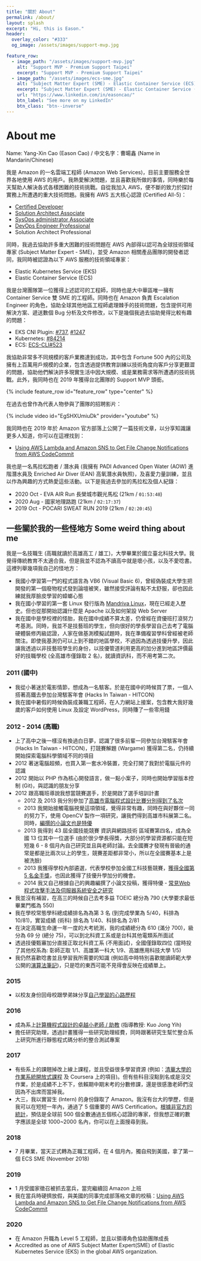 ```yaml
---
title: "關於 About"
permalink: /about/
layout: splash
excerpt: "Hi, this is Eason."
header:
  overlay_color: "#333"
  og_image: /assets/images/support-mvp.jpg

feature_row:
  - image_path: "/assets/images/support-mvp.jpg"
    alt: "Support MVP - Premium Support Taipei"
    excerpt: "Support MVP - Premium Support Taipei"
  - image_path: "/assets/images/ecs-sme.jpg"
    alt: "Subject Matter Expert (SME) - Elastic Container Service (ECS)"
    excerpt: "Subject Matter Expert (SME) - Elastic Container Service (ECS)"
    url: "https://www.linkedin.com/in/easoncao/"
    btn_label: "See more on my LinkedIn"
    btn_class: "btn--inverse"
---
```


# About me

Name: Yang-Xin Cao (Eason Cao) / 中文名字：曹暘鑫 (Name in Mandarin/Chinese)

我是 Amazon 的一名雲端工程師 (Amazon Web Services)，目前主要服務全世界各地使用 AWS 的用戶。我熱愛解決問題，並且喜歡我所做的事情，同時樂於每天幫助人解決各式各樣困難的技術挑戰。自從我加入 AWS，便不斷的致力於探討實務上所遭遇的重大技術問題。我擁有 AWS 五大核心認證 (Certified All-5)：

- [Certified Developer](/AWS-Developer-Associate-Preparation/)
- [Solution Architect Associate](/AWS-Certified-Solution-Architect-Associate-Preparation/)
- [SysOps administrator Associate](/AWS-SysOps-Administrtor-Associate-Preparation/)
- [DevOps Engineer Professional](/AWS-Certified-DevOps-Engineer-Professional-Preparation/)
- Solution Architect Professional


同時，我過去協助許多重大困難的技術問題在 AWS 內部得以認可為全球技術領域專家 (Subject Matter Expert - SME)，並受 Amazon 相關產品團隊的開發者認同，我同時被認證為以下 AWS 服務的技術領域專家：

- Elastic Kubernetes Service (EKS)
- Elastic Container Service (ECS)

我是台灣團隊第一位獲得上述認可的工程師，同時也是大中華區唯一擁有 Container Service 雙 SME 的工程師。同時也在 Amazon 負責 Escalation Engineer 的角色，協助全球其他地區工程師處理棘手的技術問題，包含提供可用解決方案、遞送數個 Bug 分析及文件修改，以下是幾個我過去協助覺得比較有趣的問題：

- EKS CNI Plugin: [#737](https://github.com/aws/amazon-vpc-cni-k8s/issues/737#issuecomment-569737716), [#1247](https://github.com/aws/amazon-vpc-cni-k8s/pull/1247)
- Kubernetes: [#84214](https://github.com/kubernetes/kubernetes/issues/84214#issuecomment-552132512)
- ECS: [ECS-CLI#523](https://github.com/aws/amazon-ecs-cli/pull/523)

我協助非常多不同規模的客戶業務達到成功，其中包含 Fortune 500 內的公司及擁有上百萬用戶規模的企業，包含透過提供教育訓練以技術角度向客戶分享更艱澀的問題，協助他們解決許多現實生活中因大規模、或是業務需求等所遭遇的技術挑戰。此外，我同時也在 2019 年獲得台北團隊的 Support MVP 頭銜。

{% include feature_row id="feature_row" type="center" %}

在過去也曾作為代表人物參與了團隊的招聘影片：

{% include video id="EgSHXUmiuDk" provider="youtube" %}

我同時也在 2019 年於 Amazon 官方部落上公開了一篇技術文章，以分享知識讓更多人知道，你可以在這裡找到：
- [Using AWS Lambda and Amazon SNS to Get File Change Notifications from AWS CodeCommit](https://aws.amazon.com/blogs/devops/using-aws-lambda-and-amazon-sns-to-get-file-change-notifications-from-aws-codecommit/)

我也是一名馬拉松跑者 / 潛水員 (我擁有 PADI Advanced Open Water (AOW) 進階潛水員及 Enriched Air Diver (EAN) 高氧潛水員執照)，及喜愛力量訓練，並且以作為興趣的方式熱愛這些活動。以下是我過去參加的馬拉松及個人紀錄：

- 2020 Oct - EVA AIR Run 長榮城市觀光馬松 (21km / `01:53:48`)
- 2020 Aug - 國家地理路跑 (21km / `02:17:37`)
- 2019 Oct - POCARI SWEAT RUN 2019 (21km / `02:20:45`)

## 一些關於我的一些怪地方 Some weird thing about me

我是一名技職生 (高職就讀於高雄高工 / 雄工)，大學畢業於國立臺北科技大學。我覺得傳統教育不太適合我，但是我並不認為不讀高中就是壞小孩，以及不愛唸書。這裡列舉幾項我自己的怪地方：

- 我國小學習第一門的程式語言為 VB6 (Visual Basic 6)，曾經偽裝成大學生把開發的第一個廢物程式發到論壇被笑，雖然接受評論有點不太舒服，卻也因此練就我厚臉皮學習的蟑螂心態
- 我在國小學習的第一套 Linux 發行版為 [Mandriva Linux](https://en.wikipedia.org/wiki/Mandriva_Linux)，現在已經走入歷史。但也從那開始認識什麼是 Apache 以及如何架設 Web Server
- 我在國中是學校裡的怪胎，我在國中成績不算太差，仍曾經在資優班打滾努力考基測。同時，我並不是技藝班的學生，但向很好的學長學習自己去考了電腦硬體裝修丙級認證，人家在做基測模擬試題時，我在準備複習學科曾經被老師關注。即使我基測仍可以上到不錯的地區學校，不過因為透過技優升學，因此讓我透過以非技藝班學生的身份，以技優管道利用更高的加分進到地區評價最好的技職學校 (全高雄市僅錄取 2 名)，就讀資訊科，而不用考第二次。

### 2011 (國中)
- 我從小著迷於電影情節，想成為一名駭客。於是在國中的時候買了票，一個人搭著高鐵去參加台灣駭客年會 (Hacks In Taiwan - HITCON)
- 我在國中暑假的時候偽裝成兼職工程師，在人力網站上接案，包含教大我好幾歲的客戶如何使用 Linux 及設定 WordPress，同時賺了一些零用錢

### 2012 - 2014 (高職)
- 上了高中之後一樣沒有換過白日夢，認識了很多前輩一同參加台灣駭客年會 (Hacks In Taiwan - HITCON)，打競賽解題 (Wargame) 獲得第二名，仍持續開始探索電腦科學領域不同的項目
- 2012 著迷電腦超頻，也買入第一套水冷裝置，完全打開了我對於電腦元件的認識
- 2012 開始以 PHP 作為核心開發語言，做一點小案子，同時也開始學習版本控制 (Git)，與認識的朋友分享
- 2012 跟高職班導說我想當競賽選手，於是開啟了選手培訓計畫
  - 2012 及 2013 我分別參加了[高雄市電腦程式設計比賽分別得到了名次](https://sites.google.com/a/ksvs.kh.edu.tw/gao-xiong-gao-gong-zi-xun-ke/jing-sai)
  - 2013 我開始接觸電腦視覺這項領域，覺得非常有趣，同時在與好夥伴一同的努力下，使用 OpenCV 製作一項研究，讓我們得到高雄市科展第二名。同時，[編撰的小論文也是特優](http://www.shs.edu.tw/works/essay/2013/11/2013111611241806.pdf)
  - 2013 我得到 43 屆全國技能競賽 資訊與網路技術 區域賽第四名，成為全國 13 位其中一位選手 (由於很少學長得獎，大部分的學習資源都只能在短短幾 6 - 8 個月內自己研究並且與老師討論。去全國賽才發現有晉級的通常是都是比兩次以上的學生，競賽差距都非常小，所以在全國賽基本上是被洗臉)
  - 2013 我獲得學校內部遴選，代表學校參加全國工科技藝競賽，[獲得全國第 5 名金手獎](https://sites.google.com/a/ksvs.kh.edu.tw/gao-xiong-gao-gong-zi-xun-ke/jing-sai-cheng-guo/gong-ke-ji-yi-jing-sai)，也因此獲得了技優升學加分的機會。
  - 2014 我又自己根據自己的興趣編撰了小論文投稿，獲得特優 - [常見Web程式攻擊手法及伺服器系統安全之研究](http://www.shs.edu.tw/works/essay/2014/03/2014032823524786.pdf)
- 我並沒有補習，在高三的時候自己去考多益 TOEIC 總分為 790 (大學要求最低畢業門檻為 550)
- 我在學校常態學科總成績排名為為第 3 名 (到完成學業為 5/40，科排為 10/81)，實習成績 (術科) 排名為 1/40、科排名為 2/81
- 在決定高職生命運一年一度的大考統測，我的成績總分為 610 (滿分 700)，級分為 69 分 (總分 75)，可以到北科資工系或是台科其他電類系所面試
- 透過技優甄審加分直接正取北科資工系 (不用面試)，全國僅錄取四位 (當時投了其他校系為: 彰師正取 1/1、高雄第一科大 1/9、高雄應用科技大學 1/5)
- 我仍然喜歡唸書並且學習我所需要的知識 (例如高中時特別喜歡閱讀師範大學公開的[演算法筆記](http://web.ntnu.edu.tw/~algo/))，只是唸的東西可能不見得會反映在成績單上。

### 2015

- 以校友身份回母校跟學弟妹分享[自己學習的心路歷程](http://slides.com/l3n/tiger2015)

### 2016

- 成為系上[計算機程式設計的卓越小老師 / 助教](https://myweb.ntut.edu.tw/~jykuo/c1041.html) (指導教授: Kuo Jong Yih)
- 擔任研究助理，透過計畫獲得一些研究助理經費，同時跟著研究生幫忙整合系上研究所進行靜態程式碼分析的整合測試專案

### 2017

- 有些系上的課翹掉改上線上課程，並且受益很多學習資源 (例如：[清華大學的作業系統開放式課程](http://ocw.nthu.edu.tw/ocw/index.php?page=course&cid=141) 及 Coursera 上的項目)。但有些科目沒點到名或是沒交作業，於是成績不上不下，依賴期中期末考的分數修課，還是很感激老師們沒因為不出席而當掉我。
- 大三，我以實習生 (Intern) 的身份錄取了 Amazon。我沒有台大的學歷，但是我可以在短短一年內，通過了 5 個重要的 AWS Certification。[根據非官方的統計](https://www.awshof.com/allstarscertifiedlist.html)，預估是全球前 500 個全數通過五個核心認證的專家，但我想正確的數字應該是全球 1000~2000 名內，你可以在上面搜尋到我。

### 2018

- 7 月畢業，當天正式轉為正職工程師，在 4 個月內，獨自飛到美國，拿了第一個 ECS SME (November 2018)

### 2019

- 1 月受國家徵召被抓去當兵，當完繼續回 Amazon 上班
- 我在當兵時硬擠放假，與美國的同事完成部落格文章的校稿：[Using AWS Lambda and Amazon SNS to Get File Change Notifications from AWS CodeCommit](https://aws.amazon.com/blogs/devops/using-aws-lambda-and-amazon-sns-to-get-file-change-notifications-from-aws-codecommit/)

### 2020

- 在 Amazon 升職為 Level 5 工程師，並且以領導角色協助團隊成長
- Accredited as one of AWS Subject Matter Expert(SME) of Elastic Kubernetes Service (EKS) in the global AWS organization.
